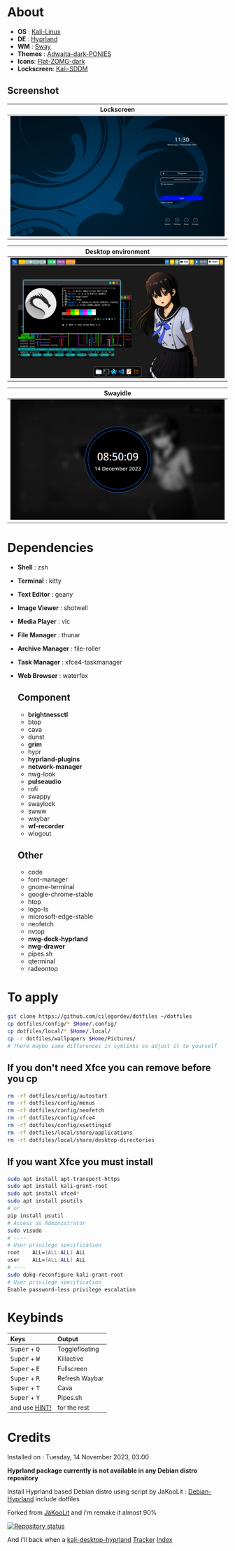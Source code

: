 # About

- **OS** : [Kali-Linux](https://www.kali.org/)
- **DE** : [Hyprland](https://hyprland.org/)
- **WM** : [Sway](https://swaywm.org/)
- **Themes** : [Adwaita-dark-PONIES](https://github.com/cilegordev/Flat-Adwaita)
- **Icons**: [Flat-ZOMG-dark](https://github.com/cilegordev/Flat-Adwaita)
- **Lockscreen**: [Kali-SDDM](https://github.com/cilegordev/kali-sddm)

## Screenshot

|  Lockscreen  |
|---------|
|  ![](src/sddm.png)  |

|  Desktop environment  |
|---------|
|  ![](src/sample.png)  |

|  Swayidle  |
|---------|
|  ![](src/swaylock.png)  |

# Dependencies

- **Shell** : zsh
- **Terminal** : kitty
- **Text Editor** : geany
- **Image Viewer** : shotwell
- **Media Player** : vlc
- **File Manager** : thunar
- **Archive Manager** : file-roller
- **Task Manager** : xfce4-taskmanager
- **Web Browser** : waterfox

  ## Component

  - **brightnessctl**
  - btop
  - cava
  - dunst
  - **grim**
  - hypr
  - **hyprland-plugins**
  - **network-manager**
  - nwg-look
  - **pulseaudio**
  - rofi
  - swappy
  - swaylock
  - swww
  - waybar
  - **wf-recorder**
  - wlogout

  ## Other

  - code
  - font-manager
  - gnome-terminal
  - google-chrome-stable
  - htop
  - logo-ls
  - microsoft-edge-stable
  - neofetch
  - nvtop
  - **nwg-dock-hyprland**
  - **nwg-drawer**
  - pipes.sh
  - qterminal
  - radeontop

# To apply

```zsh
git clone https://github.com/cilegordev/dotfiles ~/dotfiles
cp dotfiles/config/* $Home/.config/
cp dotfiles/local/* $Home/.local/
cp -r dotfiles/wallpapers $Home/Pictures/
# There maybe some differences in symlinks so adjust it to yourself
```

## If you don't need Xfce you can remove before you cp

```zsh
rm -rf dotfiles/config/autostart
rm -rf dotfiles/config/menus
rm -rf dotfiles/config/neofetch
rm -rf dotfiles/config/xfce4
rm -rf dotfiles/config/xsettingsd
rm -rf dotfiles/local/share/applications
rm -rf dotfiles/local/share/desktop-directories
```

## If you want Xfce you must install

```zsh
sudo apt install apt-transport-https
sudo apt install kali-grant-root
sudo apt install xfce4*
sudo apt install psutils
# or
pip install psutil
# Access as Administrator
sudo visudo
# ----
# User privilege specification
root    ALL=(ALL:ALL) ALL
user    ALL=(ALL:ALL) ALL
# ----
sudo dpkg-reconfigure kali-grant-root
# User privilege specification
Enable password-less privilege escalation  
```

# Keybinds

| Keys | Output |
| :--  | :-- |
| <kbd>Super</kbd> + <kbd>Q</kbd> | Togglefloating
| <kbd>Super</kbd> + <kbd>W</kbd> | Killactive
| <kbd>Super</kbd> + <kbd>E</kbd> | Fullscreen
| <kbd>Super</kbd> + <kbd>R</kbd> | Refresh Waybar
| <kbd>Super</kbd> + <kbd>T</kbd> | Cava
| <kbd>Super</kbd> + <kbd>Y</kbd> | Pipes.sh
| and use [HINT!](https://raw.githubusercontent.com/cilegordev/dotfiles/main/config/hypr/configs/Keybinds.conf) | for the rest |

# Credits

Installed on : Tuesday, 14 November 2023, 03:00

**Hyprland package currently is not available in any Debian distro repository**

Install Hyprland based Debian distro using script by JaKooLit : [Debian-Hyprland](https://github.com/JaKooLit/Debian-Hyprland) include dotfiles

Forked from [JaKooLit](https://github.com/JaKooLit/Hyprland-Dots) and i'm remake it almost 90%

[![Repository status](https://repology.org/badge/vertical-allrepos/hyprland.svg)](https://repology.org/project/hyprland/versions)

And i'll back when a [kali-desktop-hyprland](https://www.kali.org/docs/general-use/metapackages/) [Tracker](https://pkg.kali.org/search?package_name=hyprland) [Index](https://http.kali.org/kali/pool/main/h/hyprland/)
